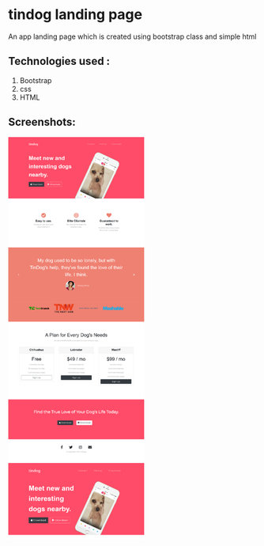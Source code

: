 # tindog landing page
An app landing page which is created using bootstrap class and simple html


## Technologies used : <br>
  1. Bootstrap<br>
  2. css<br>
  3. HTML<br>
  
  ## Screenshots:
 <img src="screenshots/full-size.png" width="275"> <img src="screenshots/home-screenl.png" width="275">
